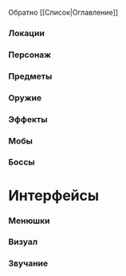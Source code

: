 Обратно [[Список|Оглавление]]
### Локации
### Персонаж
### Предметы
### Оружие
### Эффекты
### Мобы
### Боссы
# Интерфейсы
### Менюшки
### Визуал
### Звучание

